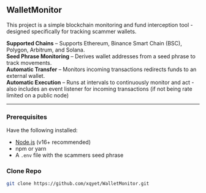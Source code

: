 ## WalletMonitor

This project is a simple blockchain monitoring and fund interception tool - designed specifically for tracking scammer wallets. 


**Supported Chains** – Supports Ethereum, Binance Smart Chain (BSC), Polygon, Arbitrum, and Solana.  
**Seed Phrase Monitoring** – Derives wallet addresses from a seed phrase to track movements.  
**Automatic Transfer** – Monitors incoming transactions redirects funds to an external wallet.  
**Automatic Execution** – Runs at intervals to continuously monitor and act - also includes an event listener for incoming transactions (if not being rate limited on a public node)

---


### **Prerequisites**
Have the following installed:  
- [Node.js](https://nodejs.org/) (v16+ recommended)  
- npm or yarn  
- A `.env` file with the scammers seed phrase  

### **Clone Repo**
```sh
git clone https://github.com/xqyet/WalletMonitor.git
```

